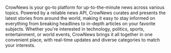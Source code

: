CrowNews is your go-to platform for up-to-the-minute news across various topics. Powered by a reliable news API, CrowNews curates and presents the latest stories from around the world, making it easy to stay informed on everything from breaking headlines to in-depth articles on your favorite subjects. Whether you're interested in technology, politics, sports, entertainment, or world events, CrowNews brings it all together in one convenient place, with real-time updates and diverse categories to match your interests.
